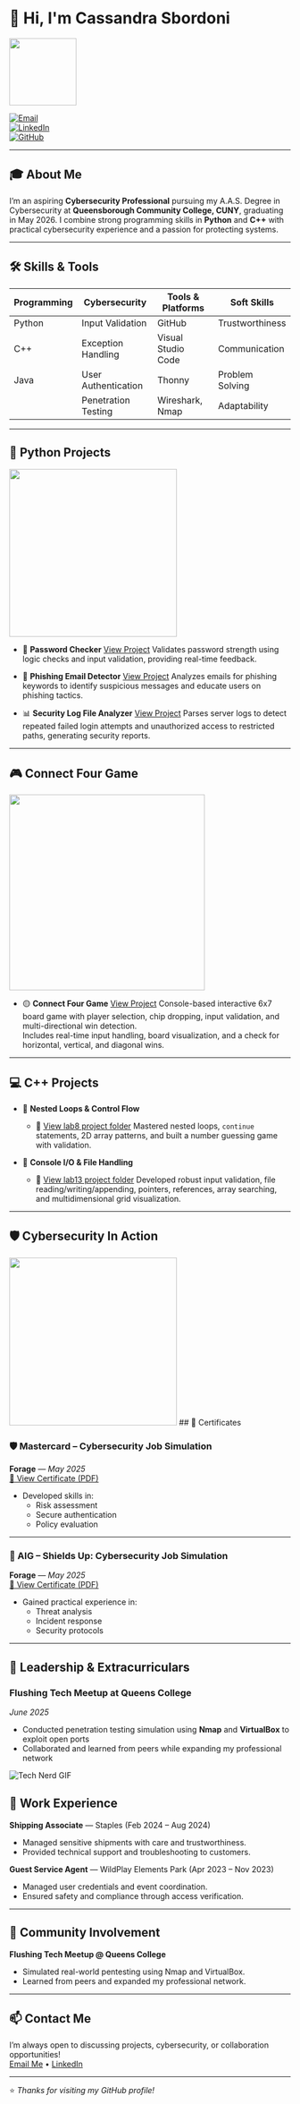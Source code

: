 # 👋 Hi, I'm Cassandra Sbordoni  
<img src="https://media.giphy.com/media/v1.Y2lkPTc5MGI3NjExazFwa3Z6d3V0Nmh0NjRzN2h6MnA0bmhuemJkNGRtcDRodjMyZHU3diZlcD12MV9naWZzX3NlYXJjaCZjdD1n/du3J3cXyzhj75IOgvA/giphy.gif" width="120"/>

[![Email](https://img.shields.io/badge/Email-cassandrasbordoni5108%40gmail.com-red?style=flat&logo=gmail)](mailto:cassandrasbordoni5108@gmail.com)  
[![LinkedIn](https://img.shields.io/badge/LinkedIn-Cassandra%20Sbordoni-blue?style=flat&logo=linkedin)](https://linkedin.com/in/cassandra-sbordoni-01b184351/)  
[![GitHub](https://img.shields.io/badge/GitHub-cassandrasbordoni-black?style=flat&logo=github)](https://github.com/cassandraonal)  

---

## 🎓 About Me

I’m an aspiring **Cybersecurity Professional** pursuing my A.A.S. Degree in Cybersecurity at **Queensborough Community College, CUNY**, graduating in May 2026. I combine strong programming skills in **Python** and **C++** with practical cybersecurity experience and a passion for protecting systems.

---

## 🛠️ Skills & Tools

| Programming | Cybersecurity         | Tools & Platforms     | Soft Skills         |
|-------------|-----------------------|------------------------|---------------------|
| Python      | Input Validation      | GitHub                 | Trustworthiness     |
| C++         | Exception Handling    | Visual Studio Code     | Communication       |
| Java        | User Authentication   | Thonny                 | Problem Solving     |
|             | Penetration Testing   | Wireshark, Nmap        | Adaptability        |

---

## 🐍 Python Projects

<img src="https://media.giphy.com/media/KAq5w47R9rmTuvWOWa/giphy.gif" width="300"/>

- 🔐 **Password Checker**
    [View Project](https://github.com/cassandraonal/Python2025/tree/main/password_checker)
  Validates password strength using logic checks and input validation, providing real-time feedback.

- 🎣 **Phishing Email Detector**
    [View Project](https://github.com/cassandraonal/Python2025/tree/main/phishing_project)
  Analyzes emails for phishing keywords to identify suspicious messages and educate users on phishing tactics.

- 📊 **Security Log File Analyzer**
    [View Project](https://github.com/cassandraonal/Python2025/tree/main/FileAnalyzer_Project)
  Parses server logs to detect repeated failed login attempts and unauthorized access to restricted paths, generating security reports.

---

## 🎮 Connect Four Game

<img src="https://media.giphy.com/media/evxHdP3XLYOUEG8FCf/giphy.gif" width="350"/>

- 🟡 **Connect Four Game** 
  [View Project](https://github.com/cassandraonal/Python2025/tree/main/Connect4Project/Connect4ProjectPartII_check_win)
  Console-based interactive 6x7 board game with player selection, chip dropping, input validation, and multi-directional win detection.  
  Includes real-time input handling, board visualization, and a check for horizontal, vertical, and diagonal wins.

---

## 💻 C++ Projects

- 🔄 **Nested Loops & Control Flow**
  - 📄 [View lab8 project folder](https://github.com/cassandraraonal/Cplusplus/tree/main/lab8)
  Mastered nested loops, `continue` statements, 2D array patterns, and built a number guessing game with validation.

- 💾 **Console I/O & File Handling**
  - 📄 [View lab13 project folder](https://github.com/cassandraraonal/Cplusplus/tree/main/lab13)
  Developed robust input validation, file reading/writing/appending, pointers, references, array searching, and multidimensional grid visualization.

---

## 🛡️ Cybersecurity In Action

<img src="https://media.giphy.com/media/v1.Y2lkPTc5MGI3NjExNnZka2RtM3EyYXNld2ZkNHZ6bmNha2pvaHd3YTZxem94dG51djgxeSZlcD12MV9naWZzX3NlYXJjaCZjdD1n/tXL4FHPSnVJ0A/giphy.gif" width="300"/>
## 📜 Certificates

### 🛡️ Mastercard – Cybersecurity Job Simulation  
**Forage** — *May 2025*  
[📄 View Certificate (PDF)](https://forage-uploads-prod.s3.amazonaws.com/completion-certificates/mfxGwGDp6WkQmtmTf/vcKAB5yYAgvemepGQ_mfxGwGDp6WkQmtmTf_LzemYf7kgrbDmfKE6_1748567858334_completion_certificate.pdf)

- Developed skills in:
  - Risk assessment  
  - Secure authentication  
  - Policy evaluation

---

### 🔐 AIG – Shields Up: Cybersecurity Job Simulation  
**Forage** — *May 2025*  
[📄 View Certificate (PDF)](https://forage-uploads-prod.s3.amazonaws.com/completion-certificates/4nAmAbTbHbnGMNSyo/2ZFnEGEDKTQMtEv9C_4nAmAbTbHbnGMNSyo_LzemYf7kgrbDmfKE6_1748636557982_completion_certificate.pdf)

- Gained practical experience in:
  - Threat analysis  
  - Incident response  
  - Security protocols

---
## 💼 Leadership & Extracurriculars

### Flushing Tech Meetup at Queens College  
*June 2025*  
- Conducted penetration testing simulation using **Nmap** and **VirtualBox** to exploit open ports  
- Collaborated and learned from peers while expanding my professional network  

![Tech Nerd GIF](https://media.giphy.com/media/l0MYt5jPR6QX5pnqM/giphy.gif)

## 💼 Work Experience

**Shipping Associate** — Staples (Feb 2024 – Aug 2024)  
- Managed sensitive shipments with care and trustworthiness.  
- Provided technical support and troubleshooting to customers.

**Guest Service Agent** — WildPlay Elements Park (Apr 2023 – Nov 2023)  
- Managed user credentials and event coordination.  
- Ensured safety and compliance through access verification.

---

## 🤝 Community Involvement

**Flushing Tech Meetup @ Queens College**  
- Simulated real-world pentesting using Nmap and VirtualBox.  
- Learned from peers and expanded my professional network.

---

## 📫 Contact Me

I’m always open to discussing projects, cybersecurity, or collaboration opportunities!  
[Email Me](mailto:cassandrasbordoni5108@gmail.com) • [LinkedIn](https://linkedin.com/in/cassandra-sbordoni-01b184351/)

---

⭐️ _Thanks for visiting my GitHub profile!_
